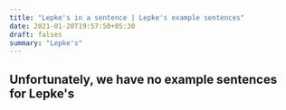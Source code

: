 ```yaml
---
title: "Lepke's in a sentence | Lepke's example sentences"
date: 2021-01-20T19:57:50+05:30
draft: falses
summary: "Lepke's"
---
```

## Unfortunately, we have no example sentences for Lepke's                 
